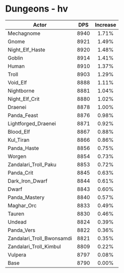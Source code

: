 # Dungeons - hv
| Actor | DPS | Increase |
|---|:---:|:---:|
|Mechagnome|8940|1.71%|
|Gnome|8921|1.49%|
|Night_Elf_Haste|8920|1.48%|
|Goblin|8914|1.41%|
|Human|8910|1.37%|
|Troll|8903|1.29%|
|Void_Elf|8888|1.11%|
|Nightborne|8881|1.04%|
|Night_Elf_Crit|8880|1.02%|
|Draenei|8878|1.00%|
|Panda_Feast|8876|0.98%|
|Lightforged_Draenei|8871|0.92%|
|Blood_Elf|8867|0.88%|
|Kul_Tiran|8866|0.86%|
|Panda_Haste|8856|0.75%|
|Worgen|8854|0.73%|
|Zandalari_Troll_Paku|8853|0.72%|
|Panda_Crit|8845|0.63%|
|Dark_Iron_Dwarf|8844|0.61%|
|Dwarf|8843|0.60%|
|Panda_Mastery|8840|0.57%|
|Maghar_Orc|8833|0.49%|
|Tauren|8830|0.46%|
|Undead|8824|0.39%|
|Panda_Vers|8822|0.36%|
|Zandalari_Troll_Bwonsamdi|8821|0.35%|
|Zandalari_Troll_Kimbul|8809|0.22%|
|Vulpera|8797|0.08%|
|Base|8790|0.00%|
